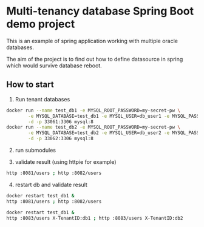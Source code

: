 # Multi-tenancy database Spring Boot demo project

This is an example of spring application working with multiple oracle databases.

The aim of the project is to find out how to define datasource in spring which would survive database reboot.

## How to start

1. Run tenant databases
```bash
docker run --name test_db1 -e MYSQL_ROOT_PASSWORD=my-secret-pw \
        -e MYSQL_DATABASE=test_db1 -e MYSQL_USER=db_user1 -e MYSQL_PASSWORD=db_pwd \
        -d -p 33061:3306 mysql:8
docker run --name test_db2 -e MYSQL_ROOT_PASSWORD=my-secret-pw \
        -e MYSQL_DATABASE=test_db2 -e MYSQL_USER=db_user2 -e MYSQL_PASSWORD=db_pwd \
        -d -p 33062:3306 mysql:8
```

2. run submodules

3. validate result (using httpie for example)

```bash
http :8081/users ; http :8082/users
```

4. restart db and validate result

```bash
docker restart test_db1 &
http :8081/users ; http :8082/users

docker restart test_db1 &
http :8083/users X-TenantID:db1 ; http :8083/users X-TenantID:db2
```

